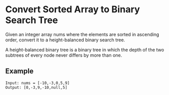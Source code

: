 # Convert Sorted Array to Binary Search Tree

Given an integer array nums where the elements are sorted in ascending order, convert it to a height-balanced binary search tree.

A height-balanced binary tree is a binary tree in which the depth of the two subtrees of every node never differs by more than one.

## Example
```
Input: nums = [-10,-3,0,5,9]
Output: [0,-3,9,-10,null,5]
```
